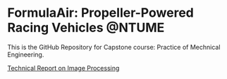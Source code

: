 # FormulaAir: Propeller-Powered Racing Vehicles @NTUME
This is the GitHub Repository for Capstone course: Practice of Mechnical Engineering.

[Technical Report on Image Processing](https://github.com/h)

